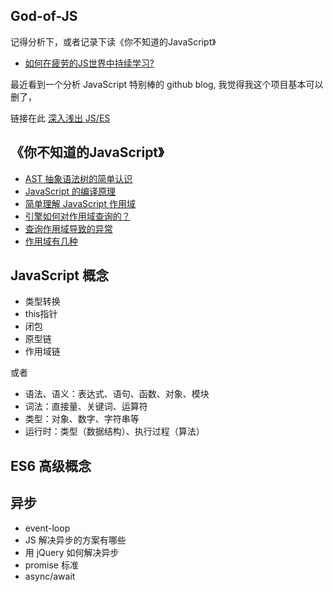 ## God-of-JS

记得分析下，或者记录下读《你不知道的JavaScript》

- [如何在疲劳的JS世界中持续学习?](https://github.com/guangxiao/God-of-JS/issues/1)


最近看到一个分析 JavaScript 特别棒的 github blog, 我觉得我这个项目基本可以删了，

链接在此  [深入浅出 JS/ES](https://github.com/mqyqingfeng/Blog)

## 《你不知道的JavaScript》

- [AST 抽象语法树的简单认识](https://github.com/ravencrown/God-of-JS/issues/2)
- [JavaScript 的编译原理](https://github.com/ravencrown/God-of-JS/issues/3)
- [简单理解 JavaScript 作用域](https://github.com/ravencrown/God-of-JS/issues/4)
- [引擎如何对作用域查询的？](https://github.com/ravencrown/God-of-JS/issues/5)
- [查询作用域导致的异常](https://github.com/ravencrown/God-of-JS/issues/6)
- [作用域有几种](https://github.com/ravencrown/God-of-JS/issues/7)

## JavaScript 概念

- 类型转换
- this指针
- 闭包
- 原型链
- 作用域链

或者
- 语法、语义：表达式、语句、函数、对象、模块
- 词法：直接量、关键词、运算符
- 类型：对象、数字、字符串等
- 运行时：类型（数据结构）、执行过程（算法）


## ES6 高级概念

## 异步

- event-loop
- JS 解决异步的方案有哪些
- 用 jQuery 如何解决异步
- promise 标准
- async/await

